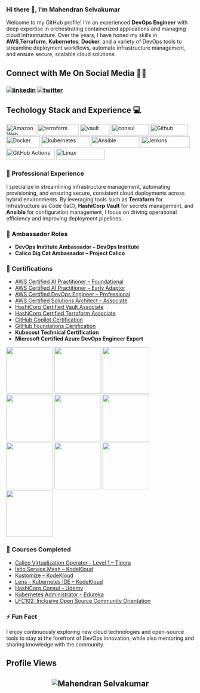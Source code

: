 
### Hi there 👋, I'm Mahendran Selvakumar

Welcome to my GitHub profile! I'm an experienced **DevOps Engineer** with deep expertise in orchestrating containerized applications and managing cloud infrastructure. Over the years, I have honed my skills in **AWS**,**Terraform**, **Kubernetes**, **Docker**, and a variety of DevOps tools to streamline deployment workflows, automate infrastructure management, and ensure secure, scalable cloud solutions.


## **Connect with Me On Social Media** 🤝🏻

<h3 align="left">
<a href="https://www.linkedin.com/in/mahendran-selvakumar-36444a77/"><img src="https://img.icons8.com/color/96/000000/linkedin.png" alt="linkedin"/></a>
<a href="https://x.com/devopstronaut" target="_blank"><img src="https://img.icons8.com/color/96/000000/twitter.png" alt="twitter"/></a>

<br>

<h2>Techology Stack and Experience 💻</h2>

<p>
  
  <img alt="Amazon Web Services" src="https://img.shields.io/badge/AWS-%23FF9900.svg?style=flat-square&logo=amazon-aws&logoColor=white" width="80" height="30"/>
  <img alt="terraform" src="https://img.shields.io/badge/Terraform-7B42BC?style=for-the-badge&logo=Terraform&logoColor=white" width="110" height="30" />
  <img alt="vault" src="https://img.shields.io/badge/Vault-FFD814?style=for-the-badge&logo=Vault&logoColor=black" width="80" height="30" />
  <img alt="consul" src="https://img.shields.io/badge/Consul-E03875?style=for-the-badge&logo=Consul&logoColor=white" width="100" height="30" />
  <img alt="Github" src="https://img.shields.io/badge/GitHub-%23121011.svg?style=flat-square&logo=Github&logoColor=white" width="100" height="30"/>
  <img alt="Docker" src="https://img.shields.io/badge/-Docker-46a2f1?style=flat-square&logo=docker&logoColor=white" width="90" height="30"/>
  <img alt="kubernetes" src="https://img.shields.io/badge/Kubernetes-326ce5.svg?&style=flat-square&logo=Kubernetes&logoColor=white" width="130" height="30"/>
  <img alt="Ansible" src="https://img.shields.io/badge/ansible-%231A1918.svg?style=for-the-badge&logo=ansible&logoColor=white" width="130" height="30"/>
  <img alt="Jenkins" src="https://img.shields.io/badge/Jenkins-D24939?style=for-the-badge&logo=Jenkins&logoColor=white" width="130" height="30"/>
  <img alt="GitHub Actions" src="https://img.shields.io/badge/-Github_Actions-2088FF?style=flat-square&logo=github-actions&logoColor=white" width="130" height="30"/>
  <img alt="Linux" src="https://img.shields.io/badge/Linux-FCC624?style=for-the-badge&logo=linux&logoColor=black" width="130" height="30"/>

  
### 💼 **Professional Experience**
I specialize in streamlining infrastructure management, automating provisioning, and ensuring secure, consistent cloud deployments across hybrid environments. By leveraging tools such as **Terraform** for Infrastructure as Code (IaC), **HashiCorp Vault** for secrets management, and **Ansible** for configuration management, I focus on driving operational efficiency and improving deployment pipelines.

### 🏅 **Ambassador Roles**
- **DevOps Institute Ambassador – DevOps Institute**
- **Calico Big Cat Ambassador – Project Calico**

### 📜 **Certifications**
- [AWS Certified AI Practitioner – Foundational](https://www.credly.com/badges/fac1ef21-c3f3-488a-ab7d-1be8c01ab428/)
- [AWS Certified AI Practitioner – Early Adaptor](https://www.credly.com/badges/989981f5-ba4a-4655-8744-75938114811b/)
- [AWS Certified DevOps Engineer – Professional](https://www.credly.com/badges/cdb7ddae-becd-40ab-bd16-7be2d9f8c4d3/)
- [AWS Certified Solutions Architect – Associate](https://www.credly.com/badges/33740b5b-54e0-4fbf-a2b0-eb799e7cd267/)
- [HashiCorp Certified Vault Associate](https://www.credly.com/badges/5f4ebf9d-be6f-4c71-8236-1fae5fb029a2/)
- [HashiCorp Certified Terraform Associate](https://www.credly.com/badges/fb951e61-e2f1-4daf-95c1-f8c2c0ffa59b/)
- [GitHub Copilot Certification](https://www.credly.com/badges/3ce2f29e-b132-43a6-8183-582061666e59/)
- [GitHub Foundations Certification](https://www.credly.com/badges/4bab3107-3c22-482d-a1be-a130a4a4c89d/)
- **Kubecost Technical Certification**
- **Microsoft Certified Azure DevOps Engineer Expert**


<p align="left">
  
<img src="https://images.credly.com/size/340x340/images/834f2c8d-2d2c-4ce7-9580-02a351c31626/image.png" width="125" height="125">
<img src="https://images.credly.com/size/340x340/images/4d4693bb-530e-4bca-9327-de07f3aa2348/image.png" width="125" height="125">
<img src="https://images.credly.com/size/340x340/images/bd31ef42-d460-493e-8503-39592aaf0458/image.png" width="125" height="125">
<img src="https://images.credly.com/size/340x340/images/0e284c3f-5164-4b21-8660-0d84737941bc/image.png" width="125" height="125">
<img src="https://images.credly.com/size/340x340/images/99289602-861e-4929-8277-773e63a2fa6f/image.png" width="125" height="125">
<img src="https://images.credly.com/size/340x340/images/fd1bf1cf-dc60-4868-b3a3-9b93e8af763c/image.png" width="125" height="125">
<img src="https://images.credly.com/size/340x340/images/024d0122-724d-4c5a-bd83-cfe3c4b7a073/image.png" width="125" height="125">
<img src="https://images.credly.com/size/680x680/images/6b924fae-3cd7-4233-b012-97413c62c85d/blob" width="125" height="125">
<img src="https://images.credly.com/size/340x340/images/cbf219bf-4637-4897-b0dd-620ac0246d98/blob" width="125" height="125">
<img src="https://images.credly.com/size/340x340/images/4c923ac7-3490-4198-8ee6-fa9d3eb99b0d/blob" width="125" height="125">

</p>

### 📘 **Courses Completed**
- [Calico Virtualization Operator - Level 1 – Tigera](https://www.credly.com/badges/e4705361-636c-47c1-ba6d-984d620f7966/)
- [Istio Service Mesh – KodeKloud](https://learn.kodekloud.com/user/certificate/6f917115-1fd5-4751-9b82-b4332d5ab9ac)
- [Kustomize – KodeKloud](https://learn.kodekloud.com/user/certificate/3238ae3c-b642-42b7-9512-3b7d63683b36)
- [Lens - Kubernetes IDE – KodeKloud](https://learn.kodekloud.com/user/certificate/96c6d981-4d6f-4acc-a898-0748f8f697c3)
- [HashiCorp Consul – Udemy](https://www.udemy.com/certificate/UC-a13c86ac-d64a-40e7-b658-68380b960e05/)
- [Kubernetes Administrator – Edureka](https://www.edureka.co/my-certificate/38da833a1b834eb65a746bbfc73263d3)
- [LFC102: Inclusive Open Source Community Orientation](https://www.credly.com/earner/earned/badge/eb5e395e-b3c7-4931-b91e-2ff56a51fab5)




### ⚡ **Fun Fact**
I enjoy continuously exploring new cloud technologies and open-source tools to stay at the forefront of DevOps innovation, while also mentoring and sharing knowledge with the community.

## Profile Views

<h2 align="center"> <img src="https://komarev.com/ghpvc/?username=skmahe1077" alt="Mahendran Selvakumar" /> <h2>
